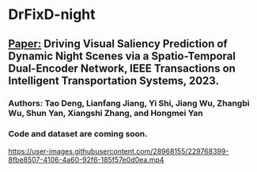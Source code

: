 # DrFixD-night

## [Paper:](https://doi.org/10.1109/TITS.2023.3323468) Driving Visual Saliency Prediction of Dynamic Night Scenes via a Spatio-Temporal Dual-Encoder Network, IEEE Transactions on Intelligent Transportation Systems, 2023. 
### Authors: Tao Deng, Lianfang Jiang, Yi Shi, Jiang Wu, Zhangbi Wu, Shun Yan, Xiangshi Zhang, and Hongmei Yan

### Code and dataset are coming soon.


https://user-images.githubusercontent.com/28968155/229768399-8fbe8507-4106-4a60-92f6-185f57e0d0ea.mp4


